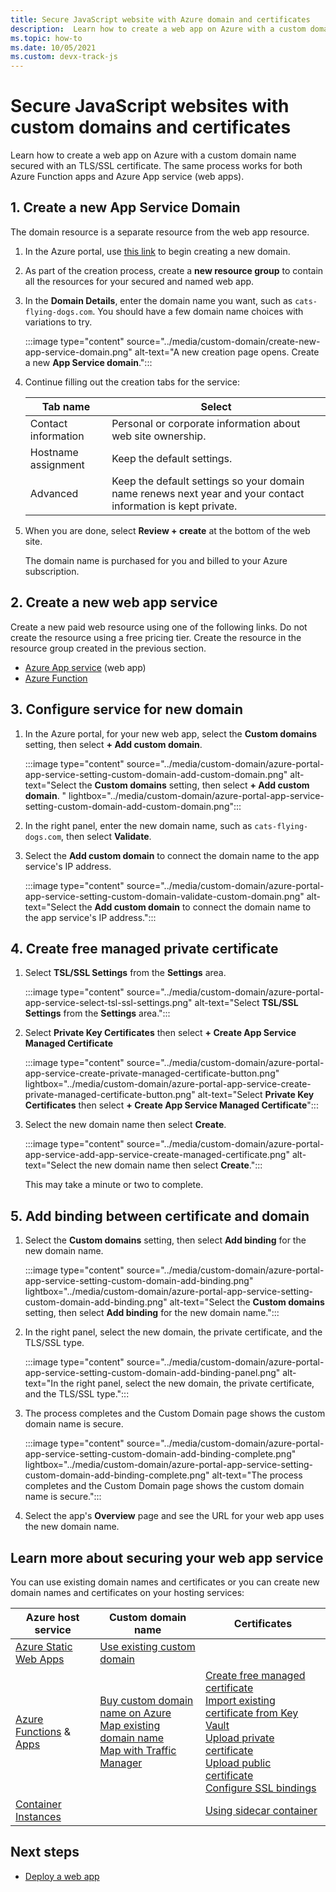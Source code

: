 ```yaml
---
title: Secure JavaScript website with Azure domain and certificates
description:  Learn how to create a web app on Azure with a custom domain name secured with an TLS/SSL certificate. 
ms.topic: how-to
ms.date: 10/05/2021
ms.custom: devx-track-js
---
```


# Secure JavaScript websites with custom domains and certificates

Learn how to create a web app on Azure with a custom domain name secured with an TLS/SSL certificate. The same process works for both Azure Function apps and Azure App service (web apps).

## 1. Create a new App Service Domain

The domain resource is a separate resource from the web app resource. 

1. In the Azure portal, use [this link](https://ms.portal.azure.com/#create/Microsoft.Domain) to begin creating a new domain. 
1. As part of the creation process, create a **new resource group** to contain all the resources for your secured and named web app. 
1. In the **Domain Details**, enter the domain name you want, such as `cats-flying-dogs.com`. You should have a few domain name choices with variations to try. 

    :::image type="content" source="../media/custom-domain/create-new-app-service-domain.png" alt-text="A new creation page opens. Create a new **App Service domain**.":::

1. Continue filling out the creation tabs for the service:

    |Tab name|Select|
    |--|--|
    |Contact information|Personal or corporate information about web site ownership.|
    |Hostname assignment|Keep the default settings.|
    |Advanced|Keep the default settings so your domain name renews next year and your contact information is kept private.|

1. When you are done, select **Review + create** at the bottom of the web site. 

    The domain name is purchased for you and billed to your Azure subscription.

## 2. Create a new web app service

Create a new paid web resource using one of the following links. Do not create the resource using a free pricing tier. Create the resource in the resource group created in the previous section. 

* [Azure App service](https://ms.portal.azure.com/#create/Microsoft.WebSite) (web app)
* [Azure Function](https://ms.portal.azure.com/#create/Microsoft.FunctionApp)

## 3. Configure service for new domain

1. In the Azure portal, for your new web app, select the **Custom domains** setting, then select **+ Add custom domain**. 

    :::image type="content" source="../media/custom-domain/azure-portal-app-service-setting-custom-domain-add-custom-domain.png" alt-text="Select the **Custom domains** setting, then select **+ Add custom domain**. " lightbox="../media/custom-domain/azure-portal-app-service-setting-custom-domain-add-custom-domain.png":::

1. In the right panel, enter the new domain name, such as `cats-flying-dogs.com`, then select **Validate**.
1. Select the **Add custom domain** to connect the domain name to the app service's IP address. 

    :::image type="content" source="../media/custom-domain/azure-portal-app-service-setting-custom-domain-validate-custom-domain.png" alt-text="Select the **Add custom domain** to connect the domain name to the app service's IP address.":::

## 4. Create free managed private certificate

1. Select **TSL/SSL Settings** from the **Settings** area. 

    :::image type="content" source="../media/custom-domain/azure-portal-app-service-select-tsl-ssl-settings.png" alt-text="Select **TSL/SSL Settings** from the **Settings** area.":::

1. Select **Private Key Certificates** then select **+ Create App Service Managed Certificate**

    :::image type="content" source="../media/custom-domain/azure-portal-app-service-create-private-managed-certificate-button.png" lightbox="../media/custom-domain/azure-portal-app-service-create-private-managed-certificate-button.png" alt-text="Select **Private Key Certificates** then select **+ Create App Service Managed Certificate**":::

1. Select the new domain name then select **Create**.

    :::image type="content" source="../media/custom-domain/azure-portal-app-service-add-app-service-create-managed-certificate.png" alt-text="Select the new domain name then select **Create**.":::

    This may take a minute or two to complete.

## 5. Add binding between certificate and domain

1. Select the **Custom domains** setting, then select **Add binding** for the new domain name. 

    :::image type="content" source="../media/custom-domain/azure-portal-app-service-setting-custom-domain-add-binding.png" lightbox="../media/custom-domain/azure-portal-app-service-setting-custom-domain-add-binding.png" alt-text="Select the **Custom domains** setting, then select **Add binding** for the new domain name.":::

1. In the right panel, select the new domain, the private certificate, and the TLS/SSL type.

    :::image type="content" source="../media/custom-domain/azure-portal-app-service-setting-custom-domain-add-binding-panel.png" alt-text="In the right panel, select the new domain, the private certificate, and the TLS/SSL type.":::

1. The process completes and the Custom Domain page shows the custom domain name is secure. 

    :::image type="content" source="../media/custom-domain/azure-portal-app-service-setting-custom-domain-add-binding-complete.png" lightbox="../media/custom-domain/azure-portal-app-service-setting-custom-domain-add-binding-complete.png" alt-text="The process completes and the Custom Domain page shows the custom domain name is secure.":::

1. Select the app's **Overview** page and see the URL for your web app uses the new domain name. 

## Learn more about securing your web app service

You can use existing domain names and certificates or you can create new domain names and certificates on your hosting services:

|Azure host service|Custom domain name| Certificates|
|--|--|--|
|[Azure Static Web Apps](/azure/static-web-apps/)|[Use existing custom domain](/azure/static-web-apps/custom-domain)||
|[Azure Functions](/azure/azure-functions/) & [Apps](/azure/app-service)|[Buy custom domain name on Azure](/azure/app-service/manage-custom-dns-buy-domain)</br>[Map existing domain name](/Azure/app-service/app-service-web-tutorial-custom-domain)<br>[Map with Traffic Manager](/azure/app-service/configure-domain-traffic-manager)|[Create free managed certificate](/azure/app-service/configure-ssl-certificate#create-a-free-managed-certificate-preview)</br>[Import existing certificate from Key Vault](/azure/app-service/configure-ssl-certificate#import-a-certificate-from-key-vault)</br>[Upload private certificate](/azure/app-service/configure-ssl-certificate#upload-a-private-certificate)</br>[Upload public certificate](/azure/app-service/configure-ssl-certificate#upload-a-public-certificate)</br>[Configure SSL bindings](/azure/app-service/configure-ssl-bindings)|
|[Container Instances](/azure/container-instances)||[Using sidecar container](/azure/container-instances/container-instances-container-group-ssl)|

## Next steps

* [Deploy a web app](deploy-web-app.md)
